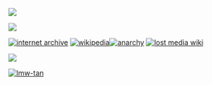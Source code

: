 ![](https://komarev.com/ghpvc/?username=pact-with-god&color=9E2A2B&style=plastic&label=VIEWERS&abbreviated=true)

![](https://file.garden/ZwJJ__yFCBBq7Txo/intarchive.png)

[![internet archive](https://file.garden/ZwJJ__yFCBBq7Txo/1200px-Internet_Archive_logo_and_wordmark.png)](https://archive.org/) [![wikipedia](https://file.garden/ZwJJ__yFCBBq7Txo/wikipedia.png)](https://en.wikipedia.org/wiki/Wikipedia)[![anarchy](https://file.garden/ZwJJ__yFCBBq7Txo/anarchist.png)](https://www.reddit.com/r/Anarchy101/wiki/nutshell/#wiki_anarchism_in_a_nutshell) [![lost media wiki](https://github.com/user-attachments/assets/de457c6e-6ad1-46e8-bd4d-5ed06ad5dbcc)](https://lostmediawiki.com/Home)


![](https://file.garden/ZwJJ__yFCBBq7Txo/intarchive.png)


[![lmw-tan](https://github.com/user-attachments/assets/24ec3971-f7fd-446c-85d5-a22bc04f2887)](https://lostmediawiki.com/LMW-tan)
